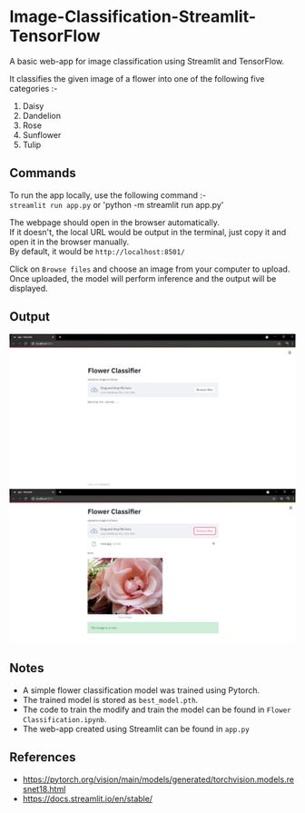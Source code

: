 # Image-Classification-Streamlit-TensorFlow
A basic web-app for image classification using Streamlit and TensorFlow.

It classifies the given image of a flower into one of the following five categories :-  
1. Daisy
2. Dandelion
3. Rose
4. Sunflower
5. Tulip

## Commands

To run the app locally, use the following command :-  
`streamlit run app.py`  or 'python -m streamlit run app.py'

The webpage should open in the browser automatically.  
If it doesn't, the local URL would be output in the terminal, just copy it and open it in the browser manually.  
By default, it would be `http://localhost:8501/`  

Click on `Browse files` and choose an image from your computer to upload.  
Once uploaded, the model will perform inference and the output will be displayed.  

## Output

<img src ='misc/sample_home_page.png' width = 700>  

<img src ='misc/sample_output.png' width = 700>


## Notes
* A simple flower classification model was trained using Pytorch.  
* The trained model is stored as `best_model.pth`.  
* The code to train the modify and train the model can be found in `Flower Classification.ipynb`.  
* The web-app created using Streamlit can be found in `app.py`


## References

* https://pytorch.org/vision/main/models/generated/torchvision.models.resnet18.html
* https://docs.streamlit.io/en/stable/
